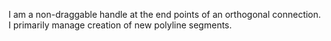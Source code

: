 I am a non-draggable handle at the end points of an orthogonal connection. I primarily manage creation of new polyline segments.